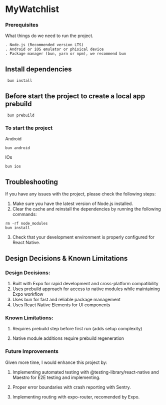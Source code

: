 # MyWatchlist

### Prerequisites

What things do we need to run the project.

```
. Node.js (Recommended version LTS)
. Android or iOS emulator or phisical device
. Package manager (bun, yarn or npm), we recommend bun

```

## Install dependencies

```
 bun install

```

## Before start the project to create a local app prebuild

```
 bun prebuild
```

### To start the project

Android

```
bun android
```

IOs

```
bun ios
```

## Troubleshooting

If you have any issues with the project, please check the following steps:

1. Make sure you have the latest version of Node.js installed.
2. Clear the cache and reinstall the dependencies by running the following commands:

```
rm -rf node_modules
bun install
```

3. Check that your development environment is properly configured for React Native.

## Design Decisions & Known Limitations

### Design Decisions:

1. Built with Expo for rapid development and cross-platform compatibility
2. Uses prebuild approach for access to native modules while maintaining Expo workflow
3. Uses bun for fast and reliable package management
4. Uses React Native Elements for UI components

### Known Limitations:

1. Requires prebuild step before first run (adds setup complexity)

2. Native module additions require prebuild regeneration

### Future Improvements

Given more time, I would enhance this project by:

1. Implementing automated testing with @testing-library/react-native
   and Maestro for E2E testing and implementing.

2. Proper error boundaries with crash reporting with Sentry.

3. Implementing routing with expo-router, recomended by Expo.
